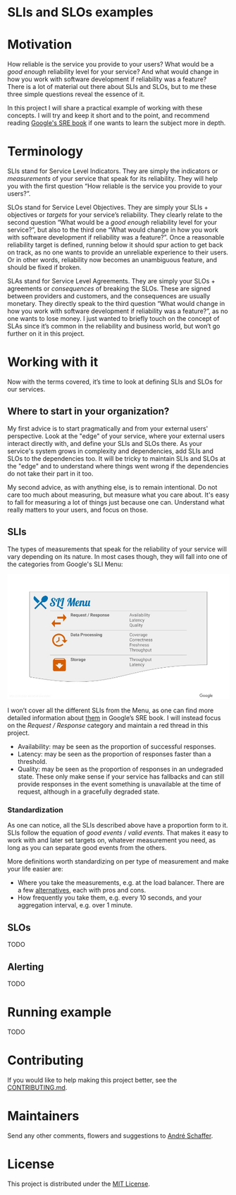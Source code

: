 # SLIs and SLOs examples

# Motivation
How reliable is the service you provide to your users? What would be a _good enough_ reliability level for your service? And what would change in how you work with software development if reliability was a feature?  
There is a lot of material out there about SLIs and SLOs, but to me these three simple questions reveal the essence of it.  

In this project I will share a practical example of working with these concepts. I will try and keep it short and to the point, and recommend reading [Google's SRE book](https://sre.google/sre-book/service-level-objectives) if one wants to learn the subject more in depth.

# Terminology
SLIs stand for Service Level Indicators. They are simply the indicators or _measurements_ of your service that speak for its reliability. They will help you with the first question “How reliable is the service you provide to your users?”.

SLOs stand for Service Level Objectives. They are simply your SLIs + objectives or _targets_ for your service’s reliability. They clearly relate to the second question “What would be a _good enough_ reliability level for your service?”, but also to the third one “What would change in how you work with software development if reliability was a feature?”. Once a reasonable reliability target is defined, running below it should spur action to get back on track, as no one wants to provide an unreliable experience to their users. Or in other words, reliability now becomes an unambiguous feature, and should be fixed if broken.

SLAs stand for Service Level Agreements. They are simply your SLOs + agreements or _consequences_ of breaking the SLOs. These are signed between providers and customers, and the consequences are usually monetary. They directly speak to the third question “What would change in how you work with software development if reliability was a feature?”, as no one wants to lose money. I just wanted to briefly touch on the concept of SLAs since it’s common in the reliability and business world, but won’t go further on it in this project.

# Working with it
Now with the terms covered, it’s time to look at defining SLIs and SLOs for our services.

## Where to start in your organization?
My first advice is to start pragmatically and from your external users' perspective. Look at the "edge" of your service, where your external users interact directly with, and define your SLIs and SLOs there. As your service's system grows in complexity and dependencies, add SLIs and SLOs to the dependencies too. It will be tricky to maintain SLIs and SLOs at the "edge" and to understand where things went wrong if the dependencies do not take their part in it too.

My second advice, as with anything else, is to remain intentional. Do not care too much about measuring, but measure what you care about. It's easy to fall for measuring a lot of things just because one can. Understand what really matters to your users, and focus on those.

## SLIs
The types of measurements that speak for the reliability of your service will vary depending on its nature. In most cases though, they will fall into one of the categories from Google's SLI Menu:

![alt text](https://github.com/andreschaffer/slis-slos-examples/blob/main/sli_menu.jpg "SLI Menu image")

I won’t cover all the different SLIs from the Menu, as one can find more detailed information about [them](https://sre.google/workbook/implementing-slos/#slis-for-different-types-of-services) in Google’s SRE book. I will instead focus on the _Request / Response_ category and maintain a red thread in this project.

- Availability: may be seen as the proportion of successful responses.
- Latency: may be seen as the proportion of responses faster than a threshold.
- Quality: may be seen as the proportion of responses in an undegraded state. These only make sense if your service has fallbacks and can still provide responses in the event something is unavailable at the time of request, although in a gracefully degraded state.

### Standardization
As one can notice, all the SLIs described above have a proportion form to it. SLIs follow the equation of _good events_ / _valid events_. That makes it easy to work with and later set targets on, whatever measurement you need, as long as you can separate good events from the others.

More definitions worth standardizing on per type of measurement and make your life easier are:
- Where you take the measurements, e.g. at the load balancer. There are a few [alternatives](https://www.coursera.org/lecture/site-reliability-engineering-slos/ways-of-measuring-slis-b1b0B), each with pros and cons.
- How frequently you take them, e.g. every 10 seconds, and your aggregation interval, e.g. over 1 minute.


## SLOs
TODO

## Alerting
TODO


# Running example
TODO

# Contributing
If you would like to help making this project better, see the [CONTRIBUTING.md](CONTRIBUTING.md).  

# Maintainers

Send any other comments, flowers and suggestions to [André Schaffer](https://github.com/andreschaffer).

# License
This project is distributed under the [MIT License](LICENSE).
